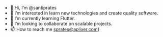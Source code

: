 - 👋 Hi, I’m @santiprates
- 👀 I’m interested in learn new technologies and create quality software.
- 🌱 I’m currently learning Flutter.
- 💞️ I’m looking to collaborate on scalable projects.
- 📫 How to reach me sprates@aplixer.com}
